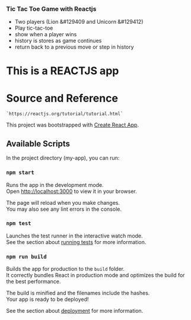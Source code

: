 ### Tic Tac Toe Game with Reactjs

* Two players (Lion &#129409 and Unicorn &#129412)
* Play tic-tac-toe
* show when a player wins
* history is stores as game continues
* return back to a previous move or step in history

# This is a REACTJS app 

# Source and Reference
    `https://reactjs.org/tutorial/tutorial.html`


This project was bootstrapped with [Create React App](https://github.com/facebook/create-react-app).

## Available Scripts

In the project directory (my-app), you can run: 

### `npm start`

Runs the app in the development mode.\
Open [http://localhost:3000](http://localhost:3000) to view it in your browser.

The page will reload when you make changes.\
You may also see any lint errors in the console.

### `npm test`

Launches the test runner in the interactive watch mode.\
See the section about [running tests](https://facebook.github.io/create-react-app/docs/running-tests) for more information.

### `npm run build`

Builds the app for production to the `build` folder.\
It correctly bundles React in production mode and optimizes the build for the best performance.

The build is minified and the filenames include the hashes.\
Your app is ready to be deployed!

See the section about [deployment](https://facebook.github.io/create-react-app/docs/deployment) for more information.